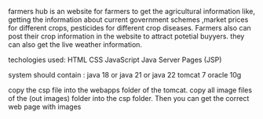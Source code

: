farmers hub is an website for farmers to get the agricultural information like,
getting the information about current government schemes ,market prices for different crops,
pesticides for different crop diseases. Farmers also can post their crop information in the website to attract potetial buyyers.
they can also get the live weather information.

techologies used:
HTML
CSS
JavaScript
Java Server Pages (JSP)

system should contain :
java 18 or java 21 or java 22
tomcat 7
oracle 10g


copy the csp file into the webapps folder of the tomcat.
copy all image files of the (out images) folder into the csp folder.
Then you can get the correct web page  with images
